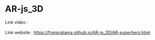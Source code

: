 # AR-js_3D

Link video : 
<br><br>
Link website : https://franpratama.github.io/AR-js_3D/AR-superhero.html
